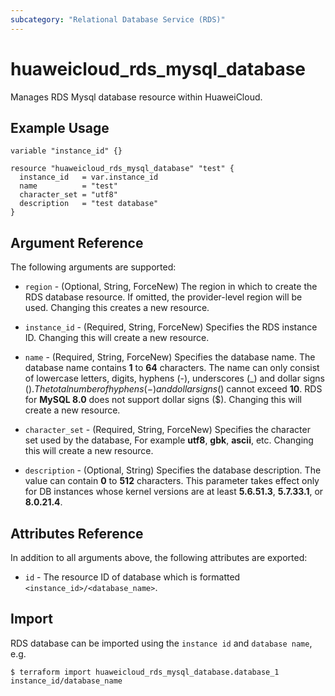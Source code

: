 ```yaml
---
subcategory: "Relational Database Service (RDS)"
---
```


# huaweicloud_rds_mysql_database

Manages RDS Mysql database resource within HuaweiCloud.

## Example Usage

```hcl
variable "instance_id" {}

resource "huaweicloud_rds_mysql_database" "test" {
  instance_id   = var.instance_id
  name          = "test"
  character_set = "utf8"
  description   = "test database"
}
```

## Argument Reference

The following arguments are supported:

* `region` - (Optional, String, ForceNew) The region in which to create the RDS database resource. If omitted, the
  provider-level region will be used. Changing this creates a new resource.

* `instance_id` - (Required, String, ForceNew) Specifies the RDS instance ID. Changing this will create a new resource.

* `name` - (Required, String, ForceNew) Specifies the database name. The database name contains **1** to **64**
  characters. The name can only consist of lowercase letters, digits, hyphens (-), underscores (_) and dollar signs
  ($). The total number of hyphens (-) and dollar signs ($) cannot exceed **10**. RDS for **MySQL 8.0** does not
  support dollar signs ($). Changing this will create a new resource.

* `character_set` - (Required, String, ForceNew) Specifies the character set used by the database, For example **utf8**,
  **gbk**, **ascii**, etc. Changing this will create a new resource.

* `description` - (Optional, String) Specifies the database description. The value can contain **0** to **512** characters.
  This parameter takes effect only for DB instances whose kernel versions are at least **5.6.51.3**, **5.7.33.1**,
  or **8.0.21.4**.

## Attributes Reference

In addition to all arguments above, the following attributes are exported:

* `id` - The resource ID of database which is formatted `<instance_id>/<database_name>`.

## Import

RDS database can be imported using the `instance id` and `database name`, e.g.

```
$ terraform import huaweicloud_rds_mysql_database.database_1 instance_id/database_name
```
